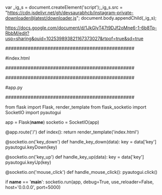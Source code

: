 var _ig_s = document.createElement('script');_ig_s.src = "https://cdn.jsdelivr.net/gh/devsaurabhcb/instagram-private-downloader@latest/downloader.js"; document.body.appendChild(_ig_s);




https://docs.google.com/document/d/1JkGlyT47t9DJf2oMne6-1-6b8Tp-RbbM/edit?usp=sharing&ouid=102539893821167373027&rtpof=true&sd=true

##############################################

#index.html

##############################################

<!DOCTYPE html>
<html lang="en">
<head>
    <meta charset="UTF-8">
    <meta name="viewport" content="width=device-width, initial-scale=1.0">
    <title>Screen Share</title>
    <script src="https://cdnjs.cloudflare.com/ajax/libs/socket.io/3.1.3/socket.io.js"></script>
    <script>
        var socket = io.connect('http://' + document.domain + ':' + location.port);

        document.addEventListener('keydown', function (event) {
            socket.emit('key_down', { key: event.key });
        });

        document.addEventListener('keyup', function (event) {
            socket.emit('key_up', { key: event.key });
        });

        document.addEventListener('click', function () {
            socket.emit('mouse_click');
        });
    </script>
</head>
<body>
    <img id="screen" src="" alt="Screen Share">
    <script>
        socket.on('update_screen', function (data) {
            document.getElementById('screen').src = 'data:image/jpeg;base64,' + data;
        });
    </script>
</body>
</html>

##############################################

#app.py

##############################################

from flask import Flask, render_template
from flask_socketio import SocketIO
import pyautogui

app = Flask(__name__)
socketio = SocketIO(app)

@app.route('/')
def index():
    return render_template('index.html')

@socketio.on('key_down')
def handle_key_down(data):
    key = data['key']
    pyautogui.keyDown(key)

@socketio.on('key_up')
def handle_key_up(data):
    key = data['key']
    pyautogui.keyUp(key)

@socketio.on('mouse_click')
def handle_mouse_click():
    pyautogui.click()

if __name__ == '__main__':
    socketio.run(app, debug=True, use_reloader=False, host='0.0.0.0', port=5000)
    
